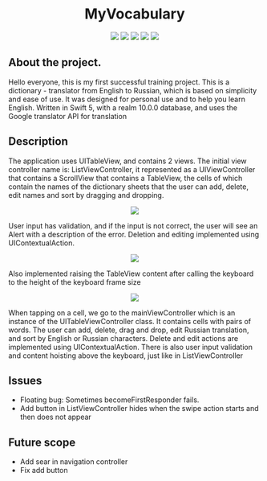<h1 align="center">MyVocabulary</h1>


<p align="center">

<img src="https://img.shields.io/badge/Made%20by-Kotsiubenko%20Volodymyr-brightgreen" >

<img src="https://img.shields.io/badge/API-Google%20translator-blue">

<img src="https://img.shields.io/badge/realm-10.0.0-blue">

<img src="https://img.shields.io/badge/swift%205-%20100%25-orange">

<img src="https://img.shields.io/badge/issues-2%20open-yellow">

</p>

## About the project.

Hello everyone, this is my first successful training project.
This is a dictionary - translator from English to Russian, which is based on simplicity and ease of use. It was designed for personal use and to help you learn English. Written in Swift 5, with a realm 10.0.0 database, and uses the Google translator API for translation


## Description

The application uses UITableView, and contains 2 views. The initial view controller name is: ListViewController, it represented as a UIViewController that contains a ScrollView that contains a TableView, the cells of which contain the names of the dictionary sheets that the user can add, delete, edit names and sort by dragging and dropping. 

<p align="center" > 
<img src="https://docs.google.com/uc?id=10mzP_wBOLAiA2KIWmR3SFrIKm7FUFwQO"></p>


User input has validation, and if the input is not correct, the user will see an Alert with a description of the error.
Deletion and editing implemented using UIContextualAction. 

<p align="center" > 
<img src="https://docs.google.com/uc?id=1inSLlfGK8y2ya2jm63l4AK3fWr9ozFpm"></p>

<p>Also implemented raising the TableView content after calling the keyboard to the height of the keyboard frame size

<p align="center" > 
<img src="https://docs.google.com/uc?id=1ckofBhMrL4IaaqellES_HH5IUN_xitC5"></p>

<p> 
When tapping on a cell, we go to the mainViewController which is an instance of the UITableViewController class.
It contains cells with pairs of words. The user can add, delete, drag and drop, edit Russian translation, and sort by English or Russian characters. 
Delete and edit actions are implemented using UIContextualAction.
There is also user input validation and content hoisting above the keyboard, just like in ListViewController

## Issues
- Floating bug: Sometimes becomeFirstResponder fails.
- Add button in ListViewController hides when the swipe action starts and then does not appear

## Future scope
- Add sear in navigation controller
- Fix add button
